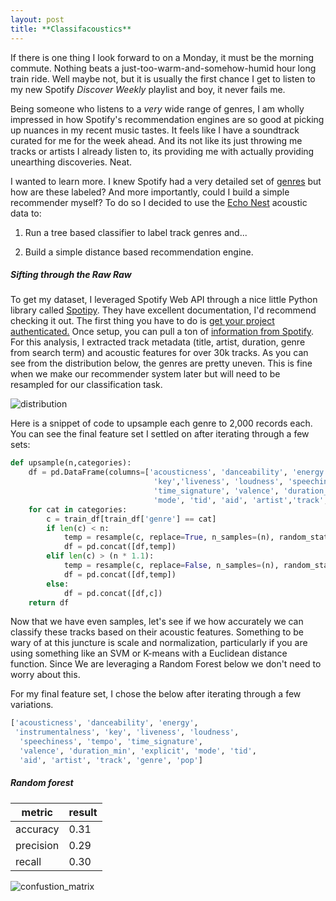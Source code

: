 ```yaml
---
layout: post
title: **Classifacoustics**
---
```


If there is one thing I look forward to on a Monday, it must be the morning commute.  Nothing beats a just-too-warm-and-somehow-humid hour long train ride. Well maybe not, but it is usually the first chance I get to listen to my new Spotify *Discover Weekly* playlist and boy, it never fails me.  

Being someone who listens to a *very* wide range of genres, I am wholly impressed in how Spotify's recommendation engines are so good at picking up nuances in my recent music tastes. It feels like I have a soundtrack curated for me for the week ahead.  And its not like its just throwing me tracks or artists I already listen to, its providing me with actually providing unearthing discoveries.  Neat.

I wanted to learn more.  I knew Spotify had a very detailed set of [genres](http://everynoise.com/engenremap.html) but how are these labeled?  And more importantly, could I build a simple recommender myself?  To do so I decided to use the [Echo Nest](https://techcrunch.com/2014/03/06/spotify-acquires-the-echo-nest/) acoustic data to:

1. Run a tree based classifier to label track genres and...

2. Build a simple distance based recommendation engine.

##### Sifting through the Raw Raw
To get my dataset, I leveraged Spotify Web API through a nice little Python library called [Spotipy](https://github.com/plamere/spotipy).  They have excellent documentation, I'd recommend checking it out.  The first thing you have to do is [get your project authenticated.](https://developer.spotify.com/web-api/authorization-guide/)  Once setup, you can pull a ton of [information from Spotify](http://spotipy.readthedocs.io/en/latest/#api-reference).  For this analysis, I extracted track metadata (title, artist, duration, genre from search term) and acoustic features for over 30k tracks.  As you can see from the distribution below, the genres are pretty uneven.  This is fine when we make our recommender system later but will need to be resampled for our classification task.

![distribution]({{site.url}}/images/distribution.jpg)

Here is a snippet of code to upsample each genre to 2,000 records each.  You can see the final feature set I settled on after iterating through a few sets:
```python
def upsample(n,categories):
    df = pd.DataFrame(columns=['acousticness', 'danceability', 'energy', 'instrumentalness',
                                'key','liveness', 'loudness', 'speechiness', 'tempo',
                                'time_signature', 'valence', 'duration_min', 'explicit',
                                'mode', 'tid', 'aid', 'artist','track', 'genre', 'pop'])
    for cat in categories:
        c = train_df[train_df['genre'] == cat]
        if len(c) < n:
            temp = resample(c, replace=True, n_samples=(n), random_state=123)
            df = pd.concat([df,temp])
        elif len(c) > (n * 1.1):
            temp = resample(c, replace=False, n_samples=(n), random_state=123)
            df = pd.concat([df,temp])
        else:
            df = pd.concat([df,c])
    return df
```

Now that we have even samples, let's see if we how accurately we can classify these tracks based on their acoustic features.  Something to be wary of at this juncture is scale and normalization, particularly if you are using something like an SVM or K-means with a Euclidean distance function.  Since We are leveraging a Random Forest below we don't need to worry about this.

For my final feature set, I chose the below after iterating through a few variations.

```python
['acousticness', 'danceability', 'energy',
 'instrumentalness', 'key', 'liveness', 'loudness',
  'speechiness', 'tempo', 'time_signature',
  'valence', 'duration_min', 'explicit', 'mode', 'tid',
  'aid', 'artist', 'track', 'genre', 'pop']
```
##### Random forest

|metric|result|
|------|------|
|accuracy| 0.31|
|precision| 0.29|
|recall| 0.30|

![confustion_matrix]({{site.url}}/images/rf_cm.jpg)
